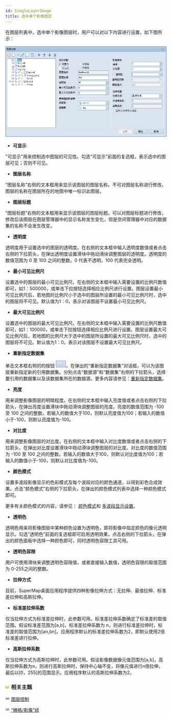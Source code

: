 ```yaml
---
id: SingleLayerImage
title: 选中单个影像图层
---
```

在图层列表中，选中单个影像图层时，用户可以对以下内容进行设置，如下图所示：

![](img/SingleImage.png)  

  
  * **可显示**

"可显示"用来控制选中图层的可见性。勾选“可显示”前面的复选框，表示选中的图层可见；否则不可见。

  * **图层名称**

“图层名称”右侧的文本框用来显示该图层的图层名称。不可对图层名称进行修改，图层的名称在图层所在的地图中唯一标识此图层。

  * **图层标题**

“图层标题”右侧的文本框用来显示该图层的图层标题。可以对图层标题进行修改，修改后该图层在图层管理器中的显示名称发生变化，但是空间管理器中对应的数据集的名称不会发生改变。

  * **透明度**

透明度用于设置选中的图层的透明度。在右侧的文本框中输入透明度数值或者点击右侧的下拉箭头，在弹出透明度设置滑块中拖动滑块调整图层的透明度。透明度的数值范围为
0 至 100 之间的整数。0 代表不透明，100 代表完全透明。

  * **最小可见比例尺**

设置选中的图层的最小可见比例尺。在右侧的文本框中输入需要设置的比例尺数值即可，如1：500000，或单击下拉按钮选择相应比例尺进行设置。图层设置最小可见比例尺后，若地图的比例尺小于选中的图层所设置的最小可见比例尺时，选中的图层将不可见。默认值为1：0，表示对该图层不设置最小可见比例尺。

  * **最大可见比例尺**

设置选中的图层的最大可见比例尺。在右侧的文本框中输入需要设置的比例尺数值即可，如1：100000，或单击下拉按钮选择相应比例尺进行设置。图层设置最大可见比例尺后，若地图的比例尺大于选中的图层所设置的最大可见比例尺时，选中的图层将不可见。默认值为1：0，表示对该图层不设置最大可见比例尺。

  * **重新指定数据集**

单击文本框右侧的的按钮 ![](img/filterbutton.png)，在弹出的“重新指定数据集”对话框，可以为该图层重新指定新的引用数据集。分别点击“数据源”和“数据集”右侧的下拉箭头，选择要引用的数据集以及该数据集所在的数据源。更多内容请参见：[重新指定数据集](DTv2_BindDataNew.htm)。

  * **亮度**

用来调整影像图层的明暗程度。在右侧的文本框中输入亮度值或者点击右侧的下拉箭头，在弹出亮度设置滑块中拖动滑块调整图层的亮度。亮度的数值范围为 -100 至
100 之间的整数。若输入的数值大于100，则默认亮度值为100；若输入的数值小于-100，则默认亮度值为-100。

  * **对比度**

用来调整影像图层的对比度。在右侧的文本框中输入对比度数值或者点击右侧的下拉箭头，在弹出对比度设置滑块中拖动滑块调整图层的对比度。对比度的数值范围为 -100
至 100 之间的整数。若输入的数值大于100，则默认对比度值为100；若输入的数值小于-100，则默认对比度值为-100。

  * **颜色模式**

设置多波段影像显示的色彩模式及每个波段对应的颜色通道，以得到彩色合成效果。点击“颜色模式”右侧的下拉箭头，在弹出的颜色模式列表中选择一种颜色模式即可。
  
更多有关颜色模式的内容，请参见： [颜色模式](../VisualSetting/ColorMode.htm)和
[多波段显示设置](../VisualSetting/DTi2_MultiBandsViewe.htm)。

  * **透明色**

透明色用来将影像图层中某种颜色设置为透明色，即将影像中指定颜色的像元透明显示。勾选“透明色”前面的复选框即可启用透明效果，点击右侧的下拉箭头，在弹出的颜色面板中选择一种颜色即可，同时透明色容限工具可用。

  * **透明色容限**

用户可使用滑块来调整透明色容限值，或者直接输入数值，透明色容限的取值范围为 0-255之间的整数。

  * **拉伸方式**

目前，SuperMap桌面应用程序提供四种影像拉伸方式：无拉伸、最值拉伸、标准差拉伸和高斯拉伸。

  * **标准差拉伸系数**

仅当拉伸方式为标准差拉伸时，此参数可用。标准差拉伸系数确定了标准差的取值范围。假设标准差范围为[a,b]，标准差拉伸系数为
n，则进行标准差拉伸时，标准差的取值范围为[an,bn]。应用程序默认的标准差拉伸系数为2，即默认使用2倍标准差进行拉伸。

  * **高斯拉伸系数**

仅当拉伸方式为高斯拉伸时，此参数可用。假设影像数据像元值范围为[a,b]，高斯拉伸系数为n，则进行高斯拉伸时，保持中心轴不变，将像元值进行n倍拉伸，最后以[0，255]的范围显示。应用程序默认的高斯拉伸系数为2。

### ![](../../img/seealso.png) 相关主题

![](../../img/smalltitle.png) [图层控制](LayerControl.htm)

![](../../img/smalltitle.png) [“栅格/影像”组](../VisualSetting/Rastergroup.htm)

